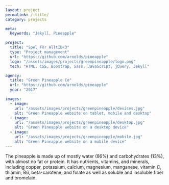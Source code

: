 ```yaml
---
layout: project
permalink: /:title/
category: projects

meta:
  keywords: "Jekyll, Pineapple"

project:
  title: "Spel För AlltID<3"
  type: "Project management"
  url: "https://github.com/arnolds/pineapple"
  logo: "/assets/images/projects/greenpineapple/logo.png"
  tech: "HTML, CSS, Boostrap, Sass, JavaScript, jQuery, Jekyll"

agency:
  title: "Green Pineapple Co"
  url: "https://github.com/arnolds/pineapple"
  year: "2017"

images:
  - image:
    url: "/assets/images/projects/greenpineapple/devices.jpg"
    alt: "Green Pineapple website on tablet, mobile and desktop"
  - image:
    url: "/assets/images/projects/greenpineapple/desktop.jpg"
    alt: "Green Pineapple website on a desktop device"
  - image:
    url: "/assets/images/projects/greenpineapple/mobile.jpg"
    alt: "Green Pineapple website on a mobile device"
---
```

<p>The pineapple is made up of mostly water (86%) and carbohydrates (13%), with almost no fat or protein. It has nutrients, vitamins, and minerals, including copper, potassium, calcium, magnesium, manganese, vitamin C, thiamin, B6, beta-carotene, and folate as well as soluble and insoluble fiber and bromelain.</p>
